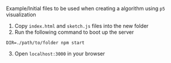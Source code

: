 Example/Initial files to be used when creating a algorithm using `p5` visualization

1. Copy `index.html` and `sketch.js` files into the new folder
2. Run the following command to boot up the server

```
DIR=./path/to/folder npm start
```

3. Open `localhost:3000` in your browser
